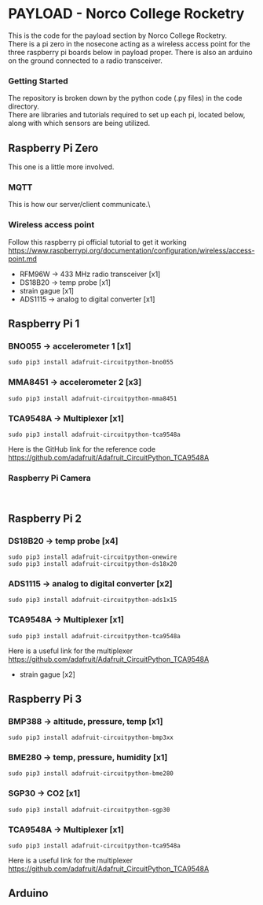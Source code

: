 # PAYLOAD - Norco College Rocketry

This is the code for the payload section by Norco College Rocketry.\
There is a pi zero in the nosecone acting as a wireless access point for the three raspberry pi boards below in payload proper. There is also an arduino on the ground connected to a radio transceiver.

### Getting Started
The repository is broken down by the python code (.py files) in the code directory.\
There are libraries and tutorials required to set up each pi, located below, along with which sensors are being utilized.

## Raspberry Pi Zero
This one is a little more involved.
### MQTT
This is how our server/client communicate.\

### Wireless access point
Follow this raspberry pi official tutorial to get it working\
https://www.raspberrypi.org/documentation/configuration/wireless/access-point.md

* RFM96W -> 433 MHz radio transceiver [x1]
* DS18B20 -> temp probe [x1]
* strain gague [x1]
* ADS1115 -> analog to digital converter [x1]

## Raspberry Pi 1
### BNO055   -> accelerometer 1 [x1]
```
sudo pip3 install adafruit-circuitpython-bno055
```
### MMA8451  -> accelerometer 2 [x3]
```
sudo pip3 install adafruit-circuitpython-mma8451
```
### TCA9548A -> Multiplexer [x1]
```
sudo pip3 install adafruit-circuitpython-tca9548a
```
Here is the GitHub link for the reference code\
https://github.com/adafruit/Adafruit_CircuitPython_TCA9548A
### Raspberry Pi Camera
```
 
```

## Raspberry Pi 2
### DS18B20 -> temp probe [x4]
```
sudo pip3 install adafruit-circuitpython-onewire
sudo pip3 install adafruit-circuitpython-ds18x20 
```
### ADS1115 -> analog to digital converter [x2]
```
sudo pip3 install adafruit-circuitpython-ads1x15
```
### TCA9548A -> Multiplexer [x1]
```
sudo pip3 install adafruit-circuitpython-tca9548a
```
Here is a useful link for the multiplexer\
https://github.com/adafruit/Adafruit_CircuitPython_TCA9548A
* strain gague [x2]

## Raspberry Pi 3
### BMP388 -> altitude, pressure, temp [x1]
```
sudo pip3 install adafruit-circuitpython-bmp3xx
```
### BME280 -> temp, pressure, humidity [x1]
```
sudo pip3 install adafruit-circuitpython-bme280
```
### SGP30  -> CO2 [x1]
```
sudo pip3 install adafruit-circuitpython-sgp30
```
### TCA9548A -> Multiplexer [x1]
```
sudo pip3 install adafruit-circuitpython-tca9548a
```
Here is a useful link for the multiplexer\
https://github.com/adafruit/Adafruit_CircuitPython_TCA9548A

## Arduino
